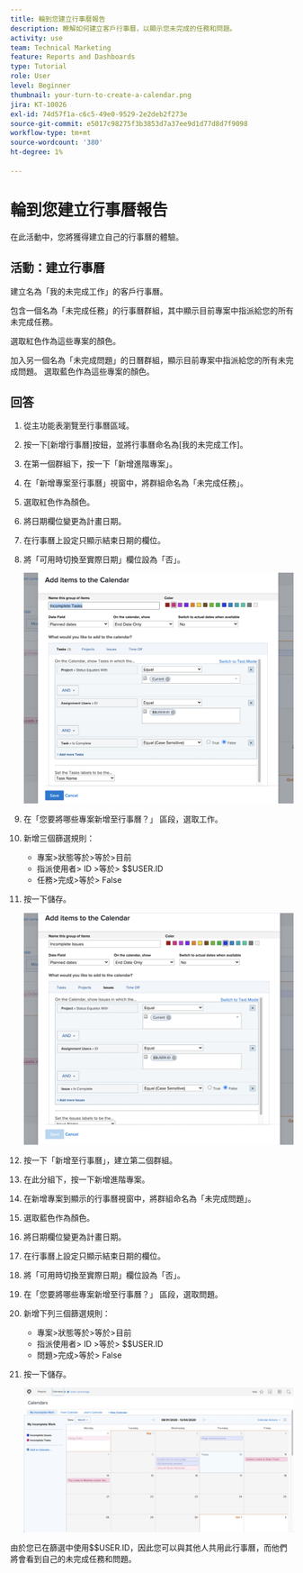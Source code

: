 ```yaml
---
title: 輪到您建立行事曆報告
description: 瞭解如何建立客戶行事曆，以顯示您未完成的任務和問題。
activity: use
team: Technical Marketing
feature: Reports and Dashboards
type: Tutorial
role: User
level: Beginner
thumbnail: your-turn-to-create-a-calendar.png
jira: KT-10026
exl-id: 74d57f1a-c6c5-49e0-9529-2e2deb2f273e
source-git-commit: e5017c98275f3b3853d7a37ee9d1d77d8d7f9098
workflow-type: tm+mt
source-wordcount: '380'
ht-degree: 1%

---
```


# 輪到您建立行事曆報告

在此活動中，您將獲得建立自己的行事曆的體驗。

## 活動：建立行事曆

建立名為「我的未完成工作」的客戶行事曆。

包含一個名為「未完成任務」的行事曆群組，其中顯示目前專案中指派給您的所有未完成任務。

選取紅色作為這些專案的顏色。

加入另一個名為「未完成問題」的日曆群組，顯示目前專案中指派給您的所有未完成問題。 選取藍色作為這些專案的顏色。

## 回答

1. 從主功能表瀏覽至行事曆區域。
1. 按一下[新增行事曆]按鈕，並將行事曆命名為[我的未完成工作]。
1. 在第一個群組下，按一下「新增進階專案」。
1. 在「新增專案至行事曆」視窗中，將群組命名為「未完成任務」。
1. 選取紅色作為顏色。
1. 將日期欄位變更為計畫日期。
1. 在行事曆上設定只顯示結束日期的欄位。
1. 將「可用時切換至實際日期」欄位設為「否」。

   ![新增專案至行事曆的畫面影像](assets/calendar-activity-1.png)

1. 在「您要將哪些專案新增至行事曆？」 區段，選取工作。
1. 新增三個篩選規則：

   * 專案>狀態等於>等於>目前
   * 指派使用者> ID >等於> $$USER.ID
   * 任務>完成>等於> False

1. 按一下儲存。

   ![新增專案至行事曆的畫面影像](assets/calendar-activity-2.png)

1. 按一下「新增至行事曆」，建立第二個群組。
1. 在此分組下，按一下新增進階專案。
1. 在新增專案到顯示的行事曆視窗中，將群組命名為「未完成問題」。
1. 選取藍色作為顏色。
1. 將日期欄位變更為計畫日期。
1. 在行事曆上設定只顯示結束日期的欄位。
1. 將「可用時切換至實際日期」欄位設為「否」。
1. 在「您要將哪些專案新增至行事曆？」 區段，選取問題。
1. 新增下列三個篩選規則：

   * 專案>狀態等於>等於>目前
   * 指派使用者> ID >等於> $$USER.ID
   * 問題>完成>等於> False

1. 按一下儲存。

   ![新增專案至行事曆的畫面影像](assets/calendar-activity-3.png)

由於您已在篩選中使用$$USER.ID，因此您可以與其他人共用此行事曆，而他們將會看到自己的未完成任務和問題。
